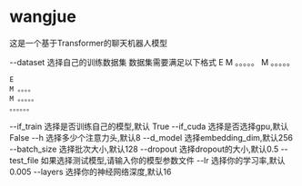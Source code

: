 # wangjue
这是一个基于Transformer的聊天机器人模型

--dataset 选择自己的训练数据集
    数据集需要满足以下格式
    E
    M 。。。。。
    M 。。。。。

    E
    M 。。。。
    M 。。。。。
    。。。。。。
--if_train 选择是否训练自己的模型,默认 True
--if_cuda 选择是否选择gpu,默认 False
--h  选择多少个注意力头,默认8
--d_model  选择embedding_dim,默认256
--batch_size   选择批次大小,默认128
--dropout 选择dropout的大小,默认0.5
--test_file 如果选择测试模型,请输入你的模型参数文件
--lr  选择你的学习率,默认0.005
--layers 选择你的神经网络深度,默认16
